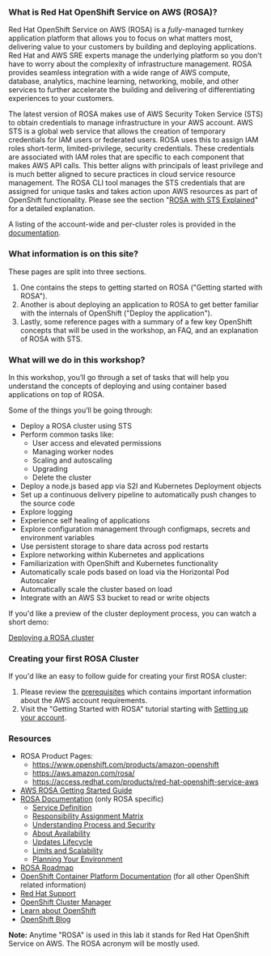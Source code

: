 <!---## Red Hat OpenShift Service on AWS (ROSA) information pages-->

### What is Red Hat OpenShift Service on AWS (ROSA)?
Red Hat OpenShift Service on AWS (ROSA) is a _fully_-managed turnkey application platform that allows you to focus on what matters most, delivering value to your customers by building and deploying applications. Red Hat and AWS SRE experts manage the underlying platform so you don’t have to worry about the complexity of infrastructure management. ROSA provides seamless integration with a wide range of AWS compute, database, analytics, machine learning, networking, mobile, and other services to further accelerate the building and delivering of differentiating experiences to your customers.

The latest version of ROSA makes use of AWS Security Token Service (STS) to obtain credentials to manage infrastructure in your AWS account. AWS STS is a global web service that allows the creation of temporary credentials for IAM users or federated users. ROSA uses this to assign IAM roles short-term, limited-privilege, security credentials. These credentials are associated with IAM roles that are specific to each component that makes AWS API calls. This better aligns with principals of least privilege and is much better aligned to secure practices in cloud service resource management. The ROSA CLI tool manages the STS credentials that are assigned for unique tasks and takes action upon AWS resources as part of OpenShift functionality. Please see the section "[ROSA with STS Explained](rosa-workshop/rosa/15-sts_explained.md)" for a detailed explanation.

A listing of the account-wide and per-cluster roles is provided in the [documentation](https://docs.openshift.com/rosa/rosa_architecture/rosa-sts-about-iam-resources.html).

### What information is on this site?
These pages are split into three sections.

1. One contains the steps to getting started on ROSA ("Getting started with ROSA").  
1. Another is about deploying an application to ROSA to get better familiar with the internals of OpenShift ("Deploy the application").
1. Lastly, some reference pages with a summary of a few key OpenShift concepts that will be used in the workshop, an FAQ, and an explanation of ROSA with STS.

### What will we do in this workshop?
In this workshop, you’ll go through a set of tasks that will help you understand the concepts of deploying and using container based applications on top of ROSA.

Some of the things you’ll be going through:

- Deploy a ROSA cluster using STS
- Perform common tasks like:
    - User access and elevated permissions
    - Managing worker nodes
    - Scaling and autoscaling
    - Upgrading
    - Delete the cluster
- Deploy a node.js based app via S2I and Kubernetes Deployment objects
- Set up a continuous delivery pipeline to automatically push changes to the source code
- Explore logging
- Experience self healing of applications
- Explore configuration management through configmaps, secrets and environment variables
- Use persistent storage to share data across pod restarts
- Explore networking within Kubernetes and applications
- Familiarization with OpenShift and Kubernetes functionality
- Automatically scale pods based on load via the Horizontal Pod Autoscaler
- Automatically scale the cluster based on load
- Integrate with an AWS S3 bucket to read or write objects

If you'd like a preview of the cluster deployment process, you can watch a short demo:

[Deploying a ROSA cluster](https://youtu.be/KbzUbXWs6Ck)

### Creating your first ROSA Cluster
If you'd like an easy to follow guide for creating your first ROSA cluster:

1. Please review the [prerequisites](https://docs.openshift.com/rosa/rosa_planning/rosa-sts-aws-prereqs.html) which contains important information about the AWS account requirements.  
1. Visit the "Getting Started with ROSA" tutorial starting with [Setting up your account](rosa-workshop/rosa/1-account_setup.md).


### Resources

- ROSA Product Pages:
    - <https://www.openshift.com/products/amazon-openshift>
    - <https://aws.amazon.com/rosa/>
    - <https://access.redhat.com/products/red-hat-openshift-service-aws>
- [AWS ROSA Getting Started Guide](https://docs.aws.amazon.com/ROSA/latest/userguide/getting-started.html)
- [ROSA Documentation](https://docs.openshift.com/rosa/welcome/index.html) (only ROSA specific)
  	- [Service Definition](https://docs.openshift.com/rosa/rosa_architecture/rosa_policy_service_definition/rosa-service-definition.html)
    - [Responsibility Assignment Matrix](https://docs.openshift.com/rosa/rosa_architecture/rosa_policy_service_definition/rosa-policy-responsibility-matrix.html)
    - [Understanding Process and Security](https://docs.openshift.com/rosa/rosa_architecture/rosa_policy_service_definition/rosa-policy-process-security.html)
    - [About Availability](https://docs.openshift.com/rosa/rosa_architecture/rosa_policy_service_definition/rosa-policy-understand-availability.html)
    - [Updates Lifecycle](https://docs.openshift.com/rosa/rosa_architecture/rosa_policy_service_definition/rosa-life-cycle.html)
    - [Limits and Scalability](https://docs.openshift.com/rosa/rosa_planning/rosa-limits-scalability.html)
    - [Planning Your Environment](https://docs.openshift.com/rosa/rosa_planning/rosa-planning-environment.html)
- [ROSA Roadmap](https://red.ht/rosa-roadmap)
- [OpenShift Container Platform Documentation](https://docs.openshift.com/container-platform/4.8/welcome/index.html) (for all other OpenShift related information)
- [Red Hat Support](https://support.redhat.com)
- [OpenShift Cluster Manager](https://console.redhat.com/OpenShift)
- [Learn about OpenShift](https://learn.openshift.com)
- [OpenShift Blog](https://www.openshift.com/blog)


**Note:** Anytime "ROSA" is used in this lab it stands for Red Hat OpenShift Service on AWS. The ROSA acronym will be mostly used.
